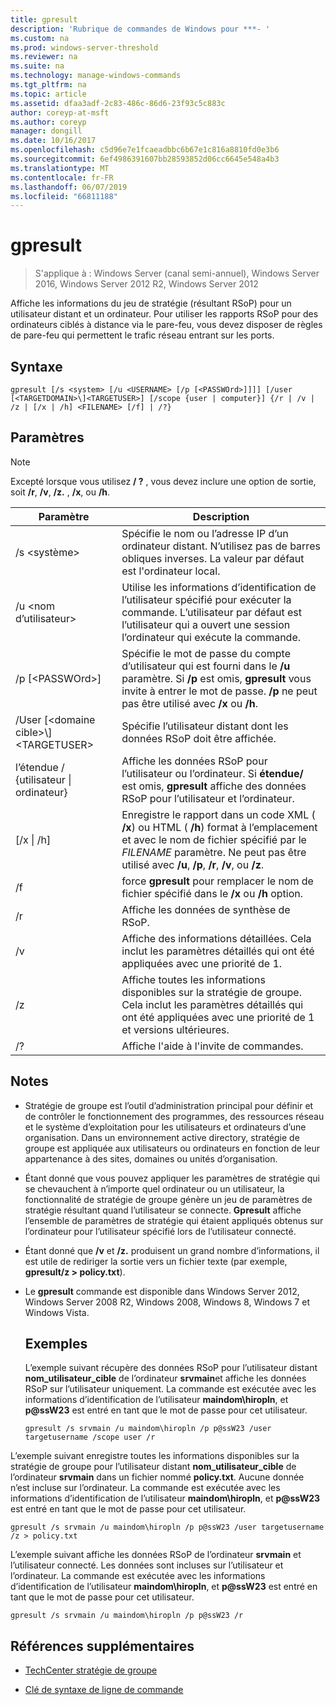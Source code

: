 ```yaml
---
title: gpresult
description: 'Rubrique de commandes de Windows pour ***- '
ms.custom: na
ms.prod: windows-server-threshold
ms.reviewer: na
ms.suite: na
ms.technology: manage-windows-commands
ms.tgt_pltfrm: na
ms.topic: article
ms.assetid: dfaa3adf-2c83-486c-86d6-23f93c5c883c
author: coreyp-at-msft
ms.author: coreyp
manager: dongill
ms.date: 10/16/2017
ms.openlocfilehash: c5d96e7e1fcaeadbbc6b67e1c816a8810fd0e3b6
ms.sourcegitcommit: 6ef4986391607bb28593852d06cc6645e548a4b3
ms.translationtype: MT
ms.contentlocale: fr-FR
ms.lasthandoff: 06/07/2019
ms.locfileid: "66811188"
---
```

# <a name="gpresult"></a>gpresult

>S'applique à : Windows Server (canal semi-annuel), Windows Server 2016, Windows Server 2012 R2, Windows Server 2012

Affiche les informations du jeu de stratégie (résultant RSoP) pour un utilisateur distant et un ordinateur.
Pour utiliser les rapports RSoP pour des ordinateurs ciblés à distance via le pare-feu, vous devez disposer de règles de pare-feu qui permettent le trafic réseau entrant sur les ports.

## <a name="syntax"></a>Syntaxe

```
gpresult [/s <system> [/u <USERNAME> [/p [<PASSWOrd>]]]] [/user [<TARGETDOMAIN>\]<TARGETUSER>] [/scope {user | computer}] {/r | /v | /z | [/x | /h] <FILENAME> [/f] | /?}
```

## <a name="parameters"></a>Paramètres

> [!NOTE]
> Excepté lorsque vous utilisez **/ ?** , vous devez inclure une option de sortie, soit **/r**, **/v**, **/z.** , **/x**, ou **/h**.

|                Paramètre                 |                                                                                                     Description                                                                                                      |
|------------------------------------------|----------------------------------------------------------------------------------------------------------------------------------------------------------------------------------------------------------------------|
|              /s \<système\>               |                                                  Spécifie le nom ou l’adresse IP d’un ordinateur distant. N’utilisez pas de barres obliques inverses. La valeur par défaut est l'ordinateur local.                                                   |
|             /u \<nom d’utilisateur\>              |                                Utilise les informations d’identification de l’utilisateur spécifié pour exécuter la commande. L’utilisateur par défaut est l’utilisateur qui a ouvert une session l’ordinateur qui exécute la commande.                                 |
|            /p [\<PASSWOrd\>]             |            Spécifie le mot de passe du compte d’utilisateur qui est fourni dans le **/u** paramètre. Si **/p** est omis, **gpresult** vous invite à entrer le mot de passe. **/p** ne peut pas être utilisé avec **/x** ou **/h**.            |
| /User [\<domaine cible\>\\]\<TARGETUSER\> |                                                                            Spécifie l’utilisateur distant dont les données RSoP doit être affichée.                                                                             |
|      l’étendue / {utilisateur &#124; ordinateur}       |                                Affiche les données RSoP pour l’utilisateur ou l’ordinateur. Si **étendue/** est omis, **gpresult** affiche des données RSoP pour l’utilisateur et l’ordinateur.                                 |
|        [/x &#124; /h] <FILENAME>         | Enregistre le rapport dans un code XML ( **/x**) ou HTML ( **/h**) format à l’emplacement et avec le nom de fichier spécifié par le *FILENAME* paramètre. Ne peut pas être utilisé avec **/u**, **/p**, **/r**, **/v**, ou **/z**. |
|                    /f                    |                                                           force **gpresult** pour remplacer le nom de fichier spécifié dans le **/x** ou **/h** option.                                                           |
|                    /r                    |                                                                                             Affiche les données de synthèse de RSoP.                                                                                              |
|                    /v                    |                                                    Affiche des informations détaillées. Cela inclut les paramètres détaillés qui ont été appliquées avec une priorité de 1.                                                    |
|                    /z                    |                                     Affiche toutes les informations disponibles sur la stratégie de groupe. Cela inclut les paramètres détaillés qui ont été appliquées avec une priorité de 1 et versions ultérieures.                                      |
|                    /?                    |                                                                                         Affiche l'aide à l'invite de commandes.                                                                                         |

## <a name="remarks"></a>Notes
- Stratégie de groupe est l’outil d’administration principal pour définir et de contrôler le fonctionnement des programmes, des ressources réseau et le système d’exploitation pour les utilisateurs et ordinateurs d’une organisation. Dans un environnement active directory, stratégie de groupe est appliquée aux utilisateurs ou ordinateurs en fonction de leur appartenance à des sites, domaines ou unités d’organisation.
- Étant donné que vous pouvez appliquer les paramètres de stratégie qui se chevauchent à n’importe quel ordinateur ou un utilisateur, la fonctionnalité de stratégie de groupe génère un jeu de paramètres de stratégie résultant quand l’utilisateur se connecte. **Gpresult** affiche l’ensemble de paramètres de stratégie qui étaient appliqués obtenus sur l’ordinateur pour l’utilisateur spécifié lors de l’utilisateur connecté.
- Étant donné que **/v** et **/z.** produisent un grand nombre d’informations, il est utile de rediriger la sortie vers un fichier texte (par exemple, **gpresult/z > policy.txt**).
- Le **gpresult** commande est disponible dans Windows Server 2012, Windows Server 2008 R2, Windows 2008, Windows 8, Windows 7 et Windows Vista.
  ## <a name="examples"></a>Exemples
  L’exemple suivant récupère des données RSoP pour l’utilisateur distant **nom_utilisateur_cible** de l’ordinateur **srvmain**et affiche les données RSoP sur l’utilisateur uniquement. La commande est exécutée avec les informations d’identification de l’utilisateur **maindom\hiropln**, et <strong>p@ssW23</strong> est entré en tant que le mot de passe pour cet utilisateur.

  ```
  gpresult /s srvmain /u maindom\hiropln /p p@ssW23 /user targetusername /scope user /r
  ```
  
L’exemple suivant enregistre toutes les informations disponibles sur la stratégie de groupe pour l’utilisateur distant **nom_utilisateur_cible** de l’ordinateur **srvmain** dans un fichier nommé **policy.txt**. Aucune donnée n’est incluse sur l’ordinateur. La commande est exécutée avec les informations d’identification de l’utilisateur **maindom\hiropln**, et <strong>p@ssW23</strong> est entré en tant que le mot de passe pour cet utilisateur.

  ```
  gpresult /s srvmain /u maindom\hiropln /p p@ssW23 /user targetusername /z > policy.txt
  ```
  
L’exemple suivant affiche les données RSoP de l’ordinateur **srvmain** et l’utilisateur connecté. Les données sont incluses sur l’utilisateur et l’ordinateur. La commande est exécutée avec les informations d’identification de l’utilisateur **maindom\hiropln**, et <strong>p@ssW23</strong> est entré en tant que le mot de passe pour cet utilisateur.

  ```
  gpresult /s srvmain /u maindom\hiropln /p p@ssW23 /r
  ```
  
## <a name="additional-references"></a>Références supplémentaires
- [TechCenter stratégie de groupe](https://go.microsoft.com/fwlink/?LinkID=145531)

- [Clé de syntaxe de ligne de commande](command-line-syntax-key.md)

